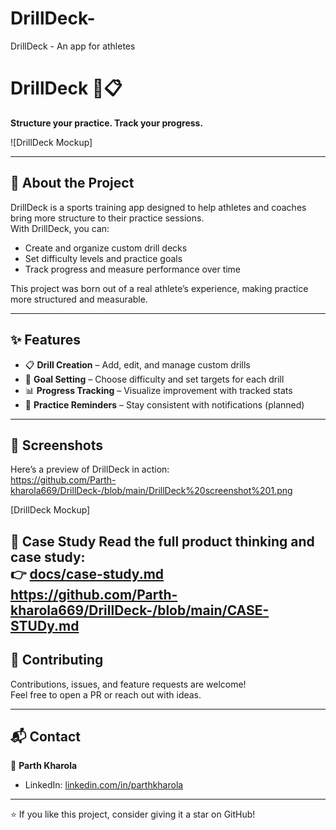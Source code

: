 # DrillDeck-
DrillDeck - An app for athletes 
# DrillDeck 🏀📋
**Structure your practice. Track your progress.**

![DrillDeck Mockup] 

---

## 🚀 About the Project
DrillDeck is a sports training app designed to help athletes and coaches bring more structure to their practice sessions.  
With DrillDeck, you can:  
- Create and organize custom drill decks  
- Set difficulty levels and practice goals  
- Track progress and measure performance over time  

This project was born out of a real athlete’s experience, making practice more structured and measurable.

---

## ✨ Features
- 📋 **Drill Creation** – Add, edit, and manage custom drills  
- 🎯 **Goal Setting** – Choose difficulty and set targets for each drill  
- 📊 **Progress Tracking** – Visualize improvement with tracked stats  
- 🔔 **Practice Reminders** – Stay consistent with notifications (planned)  

---

## 📸 Screenshots
Here’s a preview of DrillDeck in action:  
https://github.com/Parth-kharola669/DrillDeck-/blob/main/DrillDeck%20screenshot%201.png

[DrillDeck Mockup]




📖 Case Study
Read the full product thinking and case study:  
👉
[docs/case-study.md](docs/case-study.md)
https://github.com/Parth-kharola669/DrillDeck-/blob/main/CASE-STUDy.md
---

## 🤝 Contributing
Contributions, issues, and feature requests are welcome!  
Feel free to open a PR or reach out with ideas.  

---

## 📬 Contact
👤 **Parth Kharola**  
- LinkedIn: [linkedin.com/in/parthkharola](https://linkedin.com/in/parthkharola)  

---

⭐ If you like this project, consider giving it a star on GitHub!
